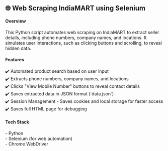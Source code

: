 <h2>🌐 Web Scraping IndiaMART using Selenium </h2>
<h4>Overview</h4> 
This Python script automates web scraping on IndiaMART to extract seller details, including phone numbers, company names, and locations.  
It simulates user interactions, such as clicking buttons and scrolling, to reveal hidden data.
<br>

<h4>Features</h4>
✔️ Automated product search based on user input  <br>
✔️ Extracts phone numbers, company names, and locations  <br>
✔️ Clicks "View Mobile Number" buttons to reveal contact details <br> 
✔️ Saves extracted data in JSON format (`data.json`)  <br>
✔️ Session Management - Saves cookies and local storage for faster access  <br>
✔️ Saves full HTML page for debugging  
<br>

<h4>Tech Stack</h4>
- Python  <br>
- Selenium (for web automation)   <br> 
- Chrome WebDriver 

